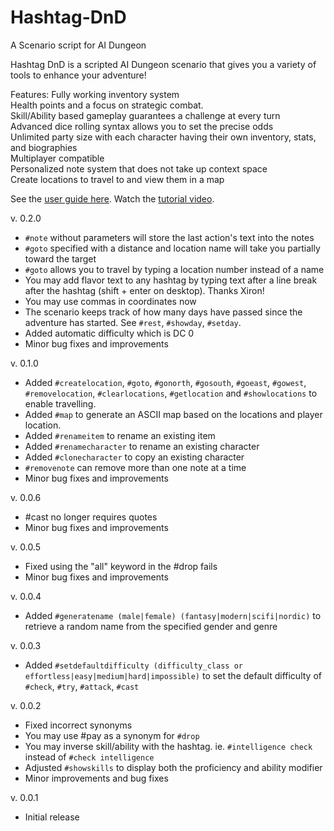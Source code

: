 # Hashtag-DnD
A Scenario script for AI Dungeon

Hashtag DnD is a scripted AI Dungeon scenario that gives you a variety of tools to enhance your adventure!

Features:
Fully working inventory system<br>
Health points and a focus on strategic combat.<br>
Skill/Ability based gameplay guarantees a challenge at every turn<br>
Advanced dice rolling syntax allows you to set the precise odds<br>
Unlimited party size with each character having their own inventory, stats, and biographies<br>
Multiplayer compatible<br>
Personalized note system that does not take up context space<br>
Create locations to travel to and view them in a map

See the [user guide here](https://github.com/raeleus/Hashtag-DnD/wiki).
Watch the [tutorial video](https://youtu.be/E5TYU7rDaBQ).

v. 0.2.0
* `#note` without parameters will store the last action's text into the notes
* `#goto` specified with a distance and location name will take you partially toward the target
* `#goto` allows you to travel by typing a location number instead of a name
* You may add flavor text to any hashtag by typing text after a line break after the hashtag (shift + enter on desktop). Thanks Xiron!
* You may use commas in coordinates now
* The scenario keeps track of how many days have passed since the adventure has started. See `#rest`, `#showday`, `#setday`.
* Added automatic difficulty which is DC 0
* Minor bug fixes and improvements

v. 0.1.0
* Added `#createlocation`, `#goto`, `#gonorth`, `#gosouth`, `#goeast`, `#gowest`, `#removelocation`, `#clearlocations`, `#getlocation` and `#showlocations` to enable travelling.
* Added `#map` to generate an ASCII map based on the locations and player location.
* Added `#renameitem` to rename an existing item
* Added `#renamecharacter` to rename an existing character
* Added `#clonecharacter` to copy an existing character
* `#removenote` can remove more than one note at a time
* Minor bug fixes and improvements

v. 0.0.6
* #cast no longer requires quotes
* Minor bug fixes and improvements

v. 0.0.5
* Fixed using the "all" keyword in the #drop fails
* Minor bug fixes and improvements

v. 0.0.4
* Added `#generatename (male|female) (fantasy|modern|scifi|nordic)` to retrieve a random name from the specified gender and genre

v. 0.0.3
* Added `#setdefaultdifficulty (difficulty_class or effortless|easy|medium|hard|impossible)` to set the default difficulty of `#check`, `#try`, `#attack`, `#cast`

v. 0.0.2
* Fixed incorrect synonyms
* You may use #pay as a synonym for `#drop`
* You may inverse skill/ability with the hashtag. ie. `#intelligence check` instead of `#check intelligence`
* Adjusted `#showskills` to display both the proficiency and ability modifier
* Minor improvements and bug fixes

v. 0.0.1
* Initial release
